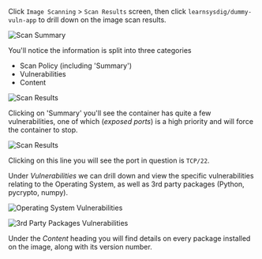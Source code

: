 
Click `Image Scanning` > `Scan Results` screen, then click `learnsysdig/dummy-vuln-app` to drill down on the image scan results.

![Scan Summary](secure-image-scanning-policies-and-assignments/assets/scanning05.png)

You'll notice the information is split into three categories
- Scan Policy (including 'Summary')
- Vulnerabilities
- Content

![Scan Results](secure-image-scanning-policies-and-assignments/assets/ScanResultsUI.png)

Clicking on 'Summary' you'll see the container has quite a few vulnerabilities, one of which (*exposed ports*) is a high priority and will force the container to stop.

![Scan Results](secure-image-scanning-policies-and-assignments/assets/scanning08.1.png)

Clicking on this line you will see the port in question is `TCP/22`.

Under *Vulnerabilities* we can drill down and view the specific vulnerabilities relating to the Operating System, as well as 3rd party packages (Python, pycrypto, numpy).

![Operating System Vulnerabilities](secure-image-scanning-policies-and-assignments/assets/scanning09.png)

![3rd Party Packages Vulnerabilities](secure-image-scanning-policies-and-assignments/assets/scanning10.png)

Under the *Content* heading you will find details on every package installed on the image, along with its version number.  
